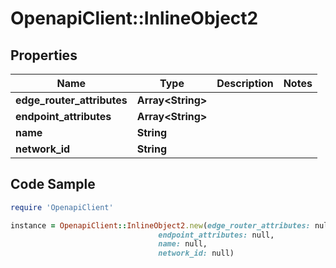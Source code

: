 # OpenapiClient::InlineObject2

## Properties

Name | Type | Description | Notes
------------ | ------------- | ------------- | -------------
**edge_router_attributes** | **Array&lt;String&gt;** |  | 
**endpoint_attributes** | **Array&lt;String&gt;** |  | 
**name** | **String** |  | 
**network_id** | **String** |  | 

## Code Sample

```ruby
require 'OpenapiClient'

instance = OpenapiClient::InlineObject2.new(edge_router_attributes: null,
                                 endpoint_attributes: null,
                                 name: null,
                                 network_id: null)
```


